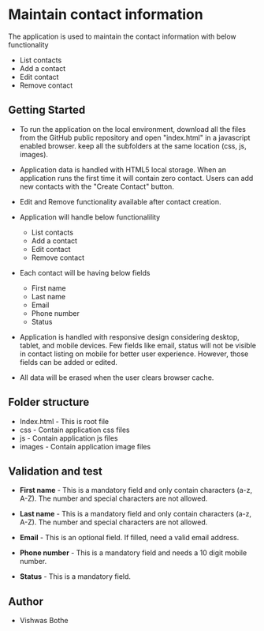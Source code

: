 # Maintain contact information

The application is used to maintain the contact information with below functionality
 - List contacts
 - Add a contact
 - Edit contact
 - Remove contact

 
## Getting Started

* To run the application on the local environment, download all the files from the GitHub public repository and open "index.html" in a javascript enabled browser. keep all the subfolders at the same location (css, js, images).

* Application data is handled with HTML5 local storage. When an application runs the first time it will contain zero contact. Users can add new contacts with the "Create Contact" button.

* Edit and Remove functionality available after contact creation.

* Application will handle below functionalility
   - List contacts
   - Add a contact
   - Edit contact
   - Remove contact

* Each contact will be having below fields
   - First name
   - Last name
   - Email
   - Phone number
   - Status
 
* Application is handled with responsive design considering desktop, tablet, and mobile devices. Few fields like email, status will not be visible in contact listing on mobile for better user experience. However, those fields can be added or edited.

* All data will be erased when the user clears browser cache.


## Folder structure

  * Index.html - This is root file
  * css - Contain application css files
  * js - Contain application js files
  * images - Contain application image files


## Validation and test

* **First name** - This is a mandatory field and only contain characters (a-z, A-Z). The number and special characters are not allowed.

* **Last name** - This is a mandatory field and only contain characters (a-z, A-Z). The number and special characters are not allowed.

* **Email** - This is an optional field. If filled, need a valid email address.

*  **Phone number** - This is a mandatory field and needs a 10 digit mobile number.

* **Status** - This is a mandatory field.


## Author
* Vishwas Bothe
